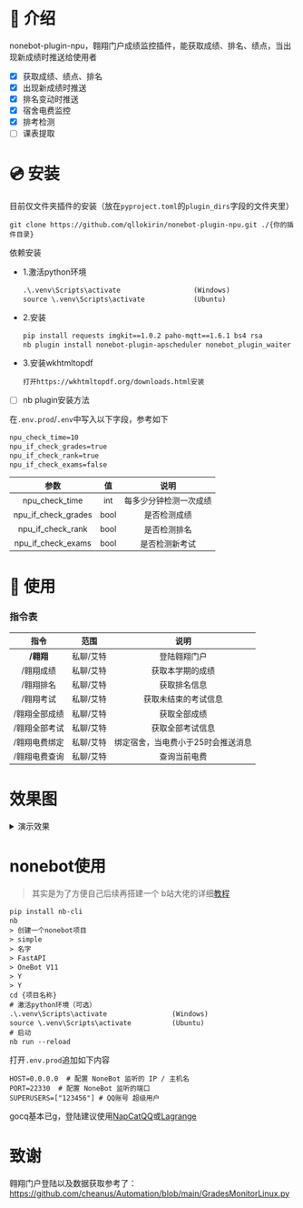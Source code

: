 # 📖 介绍

nonebot-plugin-npu，翱翔门户成绩监控插件，能获取成绩、排名、绩点，当出现新成绩时推送给使用者

- [x] 获取成绩、绩点、排名
- [x] 出现新成绩时推送
- [x] 排名变动时推送
- [x] 宿舍电费监控
- [x] 排考检测
- [ ] 课表提取

# 💿 安装

目前仅文件夹插件的安装（放在`pyproject.toml`的`plugin_dirs`字段的文件夹里）

```
git clone https://github.com/qllokirin/nonebot-plugin-npu.git ./{你的插件目录}
```

依赖安装

* 1.激活python环境

  ```
  .\.venv\Scripts\activate   				(Windows)
  source \.venv\Scripts\activate			(Ubuntu)
  ```

* 2.安装

  ```
  pip install requests imgkit==1.0.2 paho-mqtt==1.6.1 bs4 rsa
  nb plugin install nonebot-plugin-apscheduler nonebot_plugin_waiter
  ```

* 3.安装wkhtmltopdf

  ```
  打开https://wkhtmltopdf.org/downloads.html安装
  ```

- [ ] nb plugin安装方法

在`.env.prod`/`.env`中写入以下字段，参考如下

```
npu_check_time=10
npu_if_check_grades=true
npu_if_check_rank=true
npu_if_check_exams=false
```

|        参数         |  值  |          说明          |
| :-----------------: | :--: | :--------------------: |
|   npu_check_time    | int  | 每多少分钟检测一次成绩 |
| npu_if_check_grades | bool |      是否检测成绩      |
|  npu_if_check_rank  | bool |      是否检测排名      |
| npu_if_check_exams  | bool |     是否检测新考试     |

# 🎉 使用

### 指令表

|     指令      |   范围    |                说明                |
| :-----------: | :-------: | :--------------------------------: |
|   **/翱翔**   | 私聊/艾特 |            登陆翱翔门户            |
|   /翱翔成绩   | 私聊/艾特 |          获取本学期的成绩          |
|   /翱翔排名   | 私聊/艾特 |            获取排名信息            |
|   /翱翔考试   | 私聊/艾特 |        获取未结束的考试信息        |
| /翱翔全部成绩 | 私聊/艾特 |            获取全部成绩            |
| /翱翔全部考试 | 私聊/艾特 |          获取全部考试信息          |
| /翱翔电费绑定 | 私聊/艾特 | 绑定宿舍，当电费小于25时会推送消息 |
| /翱翔电费查询 | 私聊/艾特 |            查询当前电费            |

# 效果图

<details>
<summary>演示效果</summary>

![mail.png](images/demo.jpg)

</details>

# nonebot使用

> 其实是为了方便自己后续再搭建一个  b站大佬的详细[教程](https://www.bilibili.com/video/BV1984y1b7JY)

```
pip install nb-cli
nb
> 创建一个nonebot项目
> simple
> 名字
> FastAPI
> OneBot V11
> Y
> Y
cd {项目名称}
# 激活python环境（可选）
.\.venv\Scripts\activate   				(Windows)
source \.venv\Scripts\activate			(Ubuntu)
# 启动
nb run --reload 
```

打开`.env.prod`追加如下内容

```
HOST=0.0.0.0  # 配置 NoneBot 监听的 IP / 主机名
PORT=22330  # 配置 NoneBot 监听的端口
SUPERUSERS=["123456"] # QQ账号 超级用户
```

gocq基本已g，登陆建议使用[NapCatQQ](https://github.com/NapNeko/NapCatQQ)或[Lagrange](https://github.com/LagrangeDev/Lagrange.Core)

# 致谢

翱翔门户登陆以及数据获取参考了：https://github.com/cheanus/Automation/blob/main/GradesMonitorLinux.py

